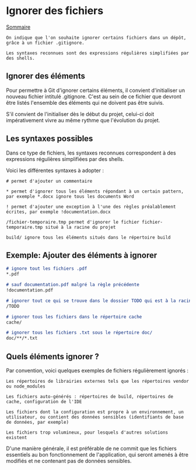 # Ignorer des fichiers

[Sommaire](./00-Sommaire.md)

    On indique que l'on souhaite ignorer certains fichiers dans un dépôt, grâce à un fichier .gitignore.

    Les syntaxes reconnues sont des expressions régulières simplifiées par des shells.

## Ignorer des éléments

Pour permettre à Git d'ignorer certains éléments, il convient d'initialiser un nouveau fichier intitulé .gitignore. C'est au sein de ce fichier que devront être listés l'ensemble des éléments qui ne doivent pas être suivis.

S'il convient de l'initialiser dès le début du projet, celui-ci doit impérativement vivre au même rythme que l'évolution du projet.

## Les syntaxes possibles

Dans ce type de fichiers, les syntaxes reconnues correspondent à des expressions régulières simplifiées par des shells.

Voici les différentes syntaxes à adopter :

    # permet d'ajouter un commentaire

    * permet d'ignorer tous les éléments répondant à un certain pattern, par exemple *.docx ignore tous les documents Word

    ! permet d'ajouter une exception à l'une des règles préalablement écrites, par exemple !documentation.docx

    /fichier-temporaire.tmp permet d'ignorer le fichier fichier-temporaire.tmp situé à la racine du projet

    build/ ignore tous les éléments situés dans le répertoire build

## Exemple: Ajouter des éléments à ignorer

```markdown
# ignore tout les fichiers .pdf
*.pdf
```

```markdown
# sauf documentation.pdf malgré la règle précédente
!documentation.pdf

# ignorer tout ce qui se trouve dans le dossier TODO qui est à la racine du projet
/TODO

# ignorer tous les fichiers dans le répertoire cache
cache/

# ignorer tous les fichiers .txt sous le répertoire doc/
doc/**/*.txt

```

## Quels éléments ignorer ?

Par convention, voici quelques exemples de fichiers régulièrement ignorés :

    Les répertoires de librairies externes tels que les répertoires vendor ou node_modules

    Les fichiers auto-générés : répertoires de build, répertoires de cache, configuration de l'IDE

    Les fichiers dont la configuration est propre à un environnement, un utilisateur, ou contient des données sensibles (identifiants de base de données, par exemple)

    Les fichiers trop volumineux, pour lesquels d'autres solutions existent

D'une manière générale, il est préférable de ne commit que les fichiers essentiels au bon fonctionnement de l'application, qui seront amenés à être modifiés et ne contenant pas de données sensibles.
